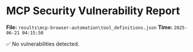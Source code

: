 # MCP Security Vulnerability Report
**File:** `results\mcp-browser-automation\tool_definitions.json`
**Time:** `2025-06-21 04:15:50`

✅ No vulnerabilities detected.